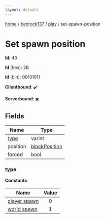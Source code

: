 ```yaml
---
layout: default
---
```


[home](/)  /  [bedrock137](/protocol/bedrock137)  /  [play](/protocol/bedrock137/play)  /  set-spawn-position

# Set spawn position

**Id**: 43

**Id** (hex): 2B

**Id** (bin): 00101011

**Clientbound**: ✔️

**Serverbound**: ✖️

## Fields

Name | Type
---|---
[type](#type) | varint
position | [blockPosition](/protocol/bedrock137/types/block-position)
forced | bool

### type

**Constants**:

Name | Value
---|:---:
[player spawn](type_player-spawn) | 0
[world spawn](type_world-spawn) | 1

